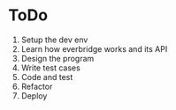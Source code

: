 # ToDo

1. Setup the dev env
2. Learn how everbridge works and its API
3. Design the program
4. Write test cases
5. Code and test
6. Refactor
7. Deploy

